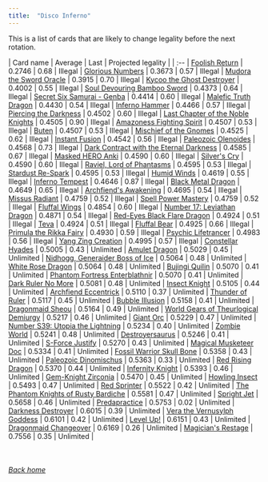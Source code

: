 ```yaml
---
title:  "Disco Inferno"
---
```


This is a list of cards that are likely to change legality before the next rotation.

| Card name | Average | Last | Projected legality |
| :-- |
[Foolish Return](https://db.ygoprodeck.com/card/?search=Foolish%20Return) | 0.2746 | 0.68 | Illegal |
[Glorious Numbers](https://db.ygoprodeck.com/card/?search=Glorious%20Numbers) | 0.3673 | 0.57 | Illegal |
[Mudora the Sword Oracle](https://db.ygoprodeck.com/card/?search=Mudora%20the%20Sword%20Oracle) | 0.3915 | 0.70 | Illegal |
[Kycoo the Ghost Destroyer](https://db.ygoprodeck.com/card/?search=Kycoo%20the%20Ghost%20Destroyer) | 0.4002 | 0.55 | Illegal |
[Soul Devouring Bamboo Sword](https://db.ygoprodeck.com/card/?search=Soul%20Devouring%20Bamboo%20Sword) | 0.4373 | 0.64 | Illegal |
[Secret Six Samurai - Genba](https://db.ygoprodeck.com/card/?search=Secret%20Six%20Samurai%20-%20Genba) | 0.4414 | 0.60 | Illegal |
[Malefic Truth Dragon](https://db.ygoprodeck.com/card/?search=Malefic%20Truth%20Dragon) | 0.4430 | 0.54 | Illegal |
[Inferno Hammer](https://db.ygoprodeck.com/card/?search=Inferno%20Hammer) | 0.4466 | 0.57 | Illegal |
[Piercing the Darkness](https://db.ygoprodeck.com/card/?search=Piercing%20the%20Darkness) | 0.4502 | 0.60 | Illegal |
[Last Chapter of the Noble Knights](https://db.ygoprodeck.com/card/?search=Last%20Chapter%20of%20the%20Noble%20Knights) | 0.4505 | 0.90 | Illegal |
[Amazoness Fighting Spirit](https://db.ygoprodeck.com/card/?search=Amazoness%20Fighting%20Spirit) | 0.4507 | 0.53 | Illegal |
[Buten](https://db.ygoprodeck.com/card/?search=Buten) | 0.4507 | 0.53 | Illegal |
[Mischief of the Gnomes](https://db.ygoprodeck.com/card/?search=Mischief%20of%20the%20Gnomes) | 0.4525 | 0.62 | Illegal |
[Instant Fusion](https://db.ygoprodeck.com/card/?search=Instant%20Fusion) | 0.4542 | 0.56 | Illegal |
[Paleozoic Olenoides](https://db.ygoprodeck.com/card/?search=Paleozoic%20Olenoides) | 0.4568 | 0.73 | Illegal |
[Dark Contract with the Eternal Darkness](https://db.ygoprodeck.com/card/?search=Dark%20Contract%20with%20the%20Eternal%20Darkness) | 0.4585 | 0.67 | Illegal |
[Masked HERO Anki](https://db.ygoprodeck.com/card/?search=Masked%20HERO%20Anki) | 0.4590 | 0.60 | Illegal |
[Silver's Cry](https://db.ygoprodeck.com/card/?search=Silver's%20Cry) | 0.4590 | 0.60 | Illegal |
[Raviel, Lord of Phantasms](https://db.ygoprodeck.com/card/?search=Raviel,%20Lord%20of%20Phantasms) | 0.4595 | 0.53 | Illegal |
[Stardust Re-Spark](https://db.ygoprodeck.com/card/?search=Stardust%20Re-Spark) | 0.4595 | 0.53 | Illegal |
[Humid Winds](https://db.ygoprodeck.com/card/?search=Humid%20Winds) | 0.4619 | 0.55 | Illegal |
[Inferno Tempest](https://db.ygoprodeck.com/card/?search=Inferno%20Tempest) | 0.4646 | 0.87 | Illegal |
[Black Metal Dragon](https://db.ygoprodeck.com/card/?search=Black%20Metal%20Dragon) | 0.4649 | 0.65 | Illegal |
[Archfiend's Awakening](https://db.ygoprodeck.com/card/?search=Archfiend's%20Awakening) | 0.4695 | 0.54 | Illegal |
[Missus Radiant](https://db.ygoprodeck.com/card/?search=Missus%20Radiant) | 0.4759 | 0.52 | Illegal |
[Spell Power Mastery](https://db.ygoprodeck.com/card/?search=Spell%20Power%20Mastery) | 0.4759 | 0.52 | Illegal |
[Fluffal Wings](https://db.ygoprodeck.com/card/?search=Fluffal%20Wings) | 0.4854 | 0.60 | Illegal |
[Number 17: Leviathan Dragon](https://db.ygoprodeck.com/card/?search=Number%2017:%20Leviathan%20Dragon) | 0.4871 | 0.54 | Illegal |
[Red-Eyes Black Flare Dragon](https://db.ygoprodeck.com/card/?search=Red-Eyes%20Black%20Flare%20Dragon) | 0.4924 | 0.51 | Illegal |
[Teva](https://db.ygoprodeck.com/card/?search=Teva) | 0.4924 | 0.51 | Illegal |
[Fluffal Bear](https://db.ygoprodeck.com/card/?search=Fluffal%20Bear) | 0.4925 | 0.66 | Illegal |
[Primula the Rikka Fairy](https://db.ygoprodeck.com/card/?search=Primula%20the%20Rikka%20Fairy) | 0.4930 | 0.59 | Illegal |
[Psychic Lifetrancer](https://db.ygoprodeck.com/card/?search=Psychic%20Lifetrancer) | 0.4983 | 0.56 | Illegal |
[Yang Zing Creation](https://db.ygoprodeck.com/card/?search=Yang%20Zing%20Creation) | 0.4995 | 0.57 | Illegal |
[Constellar Hyades](https://db.ygoprodeck.com/card/?search=Constellar%20Hyades) | 0.5005 | 0.43 | Unlimited |
[Amulet Dragon](https://db.ygoprodeck.com/card/?search=Amulet%20Dragon) | 0.5029 | 0.45 | Unlimited |
[Nidhogg, Generaider Boss of Ice](https://db.ygoprodeck.com/card/?search=Nidhogg,%20Generaider%20Boss%20of%20Ice) | 0.5064 | 0.48 | Unlimited |
[White Rose Dragon](https://db.ygoprodeck.com/card/?search=White%20Rose%20Dragon) | 0.5064 | 0.48 | Unlimited |
[Bujingi Quilin](https://db.ygoprodeck.com/card/?search=Bujingi%20Quilin) | 0.5070 | 0.41 | Unlimited |
[Phantom Fortress Enterblathnir](https://db.ygoprodeck.com/card/?search=Phantom%20Fortress%20Enterblathnir) | 0.5070 | 0.41 | Unlimited |
[Dark Ruler No More](https://db.ygoprodeck.com/card/?search=Dark%20Ruler%20No%20More) | 0.5081 | 0.48 | Unlimited |
[Insect Knight](https://db.ygoprodeck.com/card/?search=Insect%20Knight) | 0.5105 | 0.44 | Unlimited |
[Archfiend Eccentrick](https://db.ygoprodeck.com/card/?search=Archfiend%20Eccentrick) | 0.5110 | 0.37 | Unlimited |
[Thunder of Ruler](https://db.ygoprodeck.com/card/?search=Thunder%20of%20Ruler) | 0.5117 | 0.45 | Unlimited |
[Bubble Illusion](https://db.ygoprodeck.com/card/?search=Bubble%20Illusion) | 0.5158 | 0.41 | Unlimited |
[Dragonmaid Sheou](https://db.ygoprodeck.com/card/?search=Dragonmaid%20Sheou) | 0.5164 | 0.49 | Unlimited |
[World Gears of Theurlogical Demiurgy](https://db.ygoprodeck.com/card/?search=World%20Gears%20of%20Theurlogical%20Demiurgy) | 0.5217 | 0.46 | Unlimited |
[Giant Orc](https://db.ygoprodeck.com/card/?search=Giant%20Orc) | 0.5229 | 0.47 | Unlimited |
[Number S39: Utopia the Lightning](https://db.ygoprodeck.com/card/?search=Number%20S39:%20Utopia%20the%20Lightning) | 0.5234 | 0.40 | Unlimited |
[Zombie World](https://db.ygoprodeck.com/card/?search=Zombie%20World) | 0.5241 | 0.48 | Unlimited |
[Destroyersaurus](https://db.ygoprodeck.com/card/?search=Destroyersaurus) | 0.5246 | 0.41 | Unlimited |
[S-Force Justify](https://db.ygoprodeck.com/card/?search=S-Force%20Justify) | 0.5270 | 0.43 | Unlimited |
[Magical Musketeer Doc](https://db.ygoprodeck.com/card/?search=Magical%20Musketeer%20Doc) | 0.5334 | 0.41 | Unlimited |
[Fossil Warrior Skull Bone](https://db.ygoprodeck.com/card/?search=Fossil%20Warrior%20Skull%20Bone) | 0.5358 | 0.43 | Unlimited |
[Paleozoic Dinomischus](https://db.ygoprodeck.com/card/?search=Paleozoic%20Dinomischus) | 0.5363 | 0.33 | Unlimited |
[Red Rising Dragon](https://db.ygoprodeck.com/card/?search=Red%20Rising%20Dragon) | 0.5370 | 0.44 | Unlimited |
[Infernity Knight](https://db.ygoprodeck.com/card/?search=Infernity%20Knight) | 0.5393 | 0.46 | Unlimited |
[Gem-Knight Zirconia](https://db.ygoprodeck.com/card/?search=Gem-Knight%20Zirconia) | 0.5470 | 0.45 | Unlimited |
[Howling Insect](https://db.ygoprodeck.com/card/?search=Howling%20Insect) | 0.5493 | 0.47 | Unlimited |
[Red Sprinter](https://db.ygoprodeck.com/card/?search=Red%20Sprinter) | 0.5522 | 0.42 | Unlimited |
[The Phantom Knights of Rusty Bardiche](https://db.ygoprodeck.com/card/?search=The%20Phantom%20Knights%20of%20Rusty%20Bardiche) | 0.5581 | 0.47 | Unlimited |
[Spright Jet](https://db.ygoprodeck.com/card/?search=Spright%20Jet) | 0.5658 | 0.46 | Unlimited |
[Predapractice](https://db.ygoprodeck.com/card/?search=Predapractice) | 0.5753 | 0.02 | Unlimited |
[Darkness Destroyer](https://db.ygoprodeck.com/card/?search=Darkness%20Destroyer) | 0.6015 | 0.39 | Unlimited |
[Vera the Vernusylph Goddess](https://db.ygoprodeck.com/card/?search=Vera%20the%20Vernusylph%20Goddess) | 0.6101 | 0.42 | Unlimited |
[Level Up!](https://db.ygoprodeck.com/card/?search=Level%20Up!) | 0.6151 | 0.43 | Unlimited |
[Dragonmaid Changeover](https://db.ygoprodeck.com/card/?search=Dragonmaid%20Changeover) | 0.6169 | 0.26 | Unlimited |
[Magician's Restage](https://db.ygoprodeck.com/card/?search=Magician's%20Restage) | 0.7556 | 0.35 | Unlimited |

<br>

###### [Back home](index)
